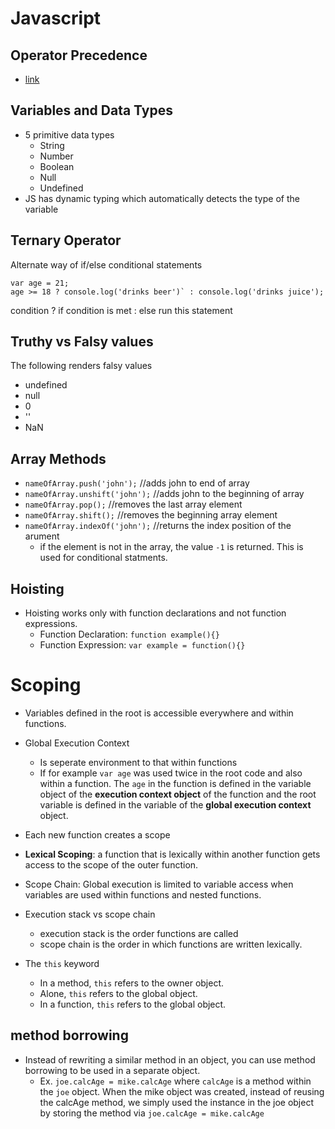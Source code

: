 # Javascript

## Operator Precedence

- [link](https://developer.mozilla.org/en-US/docs/Web/JavaScript/Reference/Operators/Operator_Precedence)

## Variables and Data Types

- 5 primitive data types
    - String
    - Number
    - Boolean
    - Null
    - Undefined
- JS has dynamic typing which automatically detects the type of the variable

## Ternary Operator

Alternate way of if/else conditional statements

```
var age = 21;
age >= 18 ? console.log('drinks beer')` : console.log('drinks juice');
```

condition ? if condition is met : else run this statement

## Truthy vs Falsy values

The following renders falsy values

- undefined
- null
- 0
- ''
- NaN

## Array Methods

- `nameOfArray.push('john');` //adds john to end of array
- `nameOfArray.unshift('john');` //adds john to the beginning of array
- `nameOfArray.pop();` //removes the last array element
- `nameOfArray.shift();` //removes the beginning array element
- `nameOfArray.indexOf('john');` //returns the index position of the arument
   - if the element is not in the array, the value `-1` is returned.  This is used for conditional statments.

## Hoisting

- Hoisting works only with function declarations and not function expressions.
   - Function Declaration: `function example(){}`
   - Function Expression: `var example = function(){}`

# Scoping

- Variables defined in the root is accessible everywhere and within functions.
- Global Execution Context
   - Is seperate environment to that within functions
   - If for example `var age` was used twice in the root code and also within a function.  The `age` in the function is defined in the variable object of the **execution context object** of the function and the root variable is defined in the variable of the **global execution context** object.

- Each new function creates a scope
- **Lexical Scoping**: a function that is lexically within another function gets access to the scope of the outer function.

- Scope Chain: Global execution is limited to variable access when variables are used within functions and nested functions.

- Execution stack vs scope chain
   - execution stack is the order functions are called
   - scope chain is the order in which functions are written lexically.

- The `this` keyword
   - In a method, `this` refers to the owner object.
   - Alone, `this` refers to the global object.
   - In a function, `this` refers to the global object.

## method borrowing

- Instead of rewriting a similar method in an object, you can use method borrowing to be used in a separate object.
   - Ex. `joe.calcAge = mike.calcAge` where `calcAge` is a method within the `joe` object.  When the mike object was created, instead of reusing the calcAge method, we simply used the instance in the joe object by storing the method via `joe.calcAge = mike.calcAge`